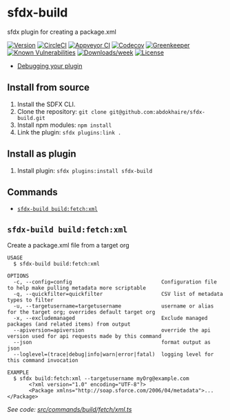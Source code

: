 sfdx-build
==========

sfdx plugin for creating a package.xml

[![Version](https://img.shields.io/npm/v/sfdx-build.svg)](https://npmjs.org/package/sfdx-build)
[![CircleCI](https://circleci.com/gh/abdokhaire/sfdx-build/tree/master.svg?style=shield)](https://circleci.com/gh/abdokhaire/sfdx-build/tree/master)
[![Appveyor CI](https://ci.appveyor.com/api/projects/status/github/abdokhaire/sfdx-build?branch=master&svg=true)](https://ci.appveyor.com/project/heroku/sfdx-build/branch/master)
[![Codecov](https://codecov.io/gh/abdokhaire/sfdx-build/branch/master/graph/badge.svg)](https://codecov.io/gh/abdokhaire/sfdx-build)
[![Greenkeeper](https://badges.greenkeeper.io/abdokhaire/sfdx-build.svg)](https://greenkeeper.io/)
[![Known Vulnerabilities](https://snyk.io/test/github/abdokhaire/sfdx-build/badge.svg)](https://snyk.io/test/github/abdokhaire/sfdx-build)
[![Downloads/week](https://img.shields.io/npm/dw/sfdx-build.svg)](https://npmjs.org/package/sfdx-build)
[![License](https://img.shields.io/npm/l/sfdx-build.svg)](https://github.com/abdokhaire/sfdx-build/blob/master/package.json)

<!-- toc -->
* [Debugging your plugin](#debugging-your-plugin)
<!-- tocstop -->

<!-- install -->

## Install from source

1. Install the SDFX CLI.
2. Clone the repository: `git clone git@github.com:abdokhaire/sfdx-build.git`
3. Install npm modules: `npm install`
4. Link the plugin: `sfdx plugins:link .`

## Install as plugin

1. Install plugin: `sfdx plugins:install sfdx-build`

<!-- installstop -->

## Commands

<!-- commands -->
* [`sfdx-build build:fetch:xml`](#sfdx-collate-collatefetchpackagexml)


## `sfdx-build build:fetch:xml`

Create a package.xml file from a target org

```
USAGE
  $ sfdx-build build:fetch:xml

OPTIONS
  -c, --config=config                             Configuration file to help make pulling metadata more scriptable
  -q, --quickfilter=quickfilter                   CSV list of metadata types to filter
  -u, --targetusername=targetusername             username or alias for the target org; overrides default target org
  -x, --excludemanaged                            Exclude managed packages (and related items) from output
  --apiversion=apiversion                         override the api version used for api requests made by this command
  --json                                          format output as json
  --loglevel=(trace|debug|info|warn|error|fatal)  logging level for this command invocation

EXAMPLE
  $ sfdx build:fetch:xml --targetusername myOrg@example.com
       <?xml version="1.0" encoding="UTF-8"?>
       <Package xmlns="http://soap.sforce.com/2006/04/metadata">...</Package>
```

_See code: [src/commands/build/fetch/xml.ts](https://github.com/abdokhaire/sfdx-build/blob/master/src/commands/build/fetch/xml.ts)_
<!-- commandsstop -->